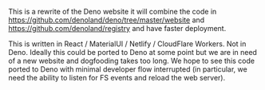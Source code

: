 This is a rewrite of the Deno website it will combine the code in
https://github.com/denoland/deno/tree/master/website
and https://github.com/denoland/registry and have faster deployment.

This is written in React / MaterialUI / Netlify / CloudFlare Workers. Not in
Deno. Ideally this could be ported to Deno at some point but we are in need of a
new website and dogfooding takes too long. We hope to see this code ported to
Deno with minimal developer flow interrupted (in particular, we need the ability
to listen for FS events and reload the web server).
